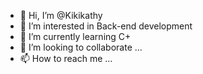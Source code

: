 - 👋 Hi, I’m @Kikikathy
- 👀 I’m interested in Back-end development
- 🌱 I’m currently learning C+
- 💞️ I’m looking to collaborate ...
- 📫 How to reach me ...

<!---
Kikikathy/Kikikathy is a ✨ special ✨ repository because its `README.md` (this file) appears on your GitHub profile.
You can click the Preview link to take a look at your changes.
--->
